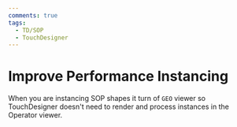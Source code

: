 ```yaml
---
comments: true
tags:
  - TD/SOP
  - TouchDesigner
---
```


# Improve Performance Instancing

When you are instancing SOP shapes it turn of `GEO` viewer so TouchDesigner doesn't need to render and process instances in the Operator viewer.
